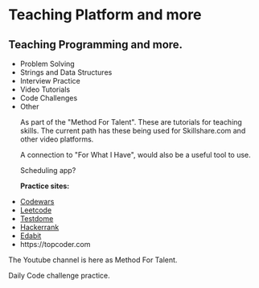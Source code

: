 
  <h1>Teaching Platform and more </h1>
<h2>Teaching Programming and more.</h2>
  <ul>
<li>Problem Solving</li>
<li>Strings and Data Structures</li>
 <li>Interview Practice</li>
    <li>Video Tutorials</li>    
<li>Code Challenges</li>
    
   
<li>Other</li>

    
    
  <p>As part of the "Method For Talent". 
These are tutorials for teaching skills. 
The current path has these being used for Skillshare.com and other video platforms.</p>  
  <p> A connection to "For What I Have", would also be a useful tool to use. </p> 
  <p> Scheduling app?</p>

<b>Practice sites:</b>



<li>
     <a href ="https://www.codewars.com">Codewars</a>

   </li>   
<li>
<a href ="https://www.leetcode.com">Leetcode</a></li>
<li>
<a href ="https://www.testdome.com">Testdome</a></li>
<li>
<a href ="https://www.hackerrank.com">Hackerrank</a></li>
 <li>     
  <a href ="https://edabit.com">Edabit</a></li>
      <li>https://topcoder.com</li>

  
  </ul>
  <p>The Youtube channel is here as Method For Talent.</p>
  <p>Daily Code challenge practice. </p>

